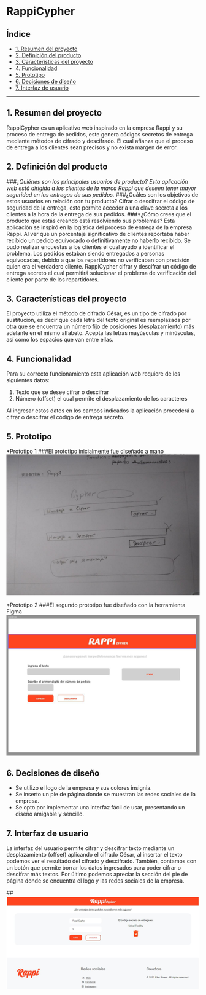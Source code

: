 # RappiCypher

## Índice

* [1. Resumen del proyecto](#1-resumen-del-proyecto)
* [2. Definición del producto](#2-definicion-del-producto)
* [3. Características del proyecto](#3-caracteristicas-del-proyecto)
* [4. Funcionalidad](#4-funcionalidad)
* [5. Prototipo](#5-prototipo)
* [6. Decisiones de diseño](#6-decisiones-de-diseño)
* [7. Interfaz de usuario](#7-interfaz-de-usuario)


***

## 1. Resumen del proyecto

RappiCypher es un aplicativo web inspirado en la empresa Rappi y su proceso de entrega de pedidos, este genera códigos secretos de entrega mediante métodos de cifrado y descifrado. El cual afianza que el proceso de entrega a los clientes sean precisos y no exista margen de error.


## 2. Definición del producto

###*¿Quiénes son los principales usuarios de producto?
Esta aplicación web está dirigida a los clientes de la marca Rappi que deseen tener mayor seguridad en las entregas de sus pedidos.
###*¿Cuáles son los objetivos de estos usuarios en relación con tu producto?
Cifrar o descifrar el código de seguridad de la entrega, esto permite acceder a una clave secreta a los clientes a la hora de la entrega de sus pedidos.
###*¿Cómo crees que el producto que estás creando está resolviendo sus problemas?
Esta aplicación se inspiró en la logística del proceso de entrega de la empresa Rappi. Al ver que un porcentaje significativo de clientes reportaba haber recibido un pedido equivocado o definitivamente no haberlo recibido. Se pudo realizar encuestas a los clientes el cual ayudo a identificar el problema. Los pedidos estaban siendo entregados a personas equivocadas, debido a que los repartidores no verificaban con precisión quien era el verdadero cliente. RappiCypher cifrar y descifrar un código de entrega secreto el cual permitirá solucionar el problema de verificación del cliente por parte de los repartidores.


## 3. Características del proyecto

El proyecto utiliza el método de cifrado César, es un tipo de cifrado por sustitución, es decir que cada letra del texto original es reemplazada por otra que se encuentra un número fijo de posiciones (desplazamiento) más adelante en el mismo alfabeto. Acepta las letras mayúsculas y minúsculas, así como los espacios que van entre ellas.


## 4. Funcionalidad

Para su correcto funcionamiento esta aplicación web requiere de los siguientes datos:
1. Texto que se desee cifrar o descifrar
2. Número (offset) el cual permite el desplazamiento de los caracteres

Al ingresar estos datos en los campos indicados la aplicación procederá a cifrar o descifrar el código de entrega secreto.


## 5. Prototipo

*Prototipo 1
###El prototipo inicialmente fue diseñado a mano
![imagen1](img/prototipo1.jpeg)

*Prototipo 2
###El segundo prototipo fue diseñado con la herramienta Figma
![imagen2](img/prototipo2.jpg)


## 6. Decisiones de diseño

- Se utilizo el logo de la empresa y sus colores insignia. 
- Se inserto un pie de página donde se muestran las redes sociales de la empresa.
- Se opto por implementar una interfaz fácil de usar, presentando un diseño amigable y sencillo.


## 7. Interfaz de usuario

La interfaz del usuario permite cifrar y descifrar texto mediante un desplazamiento (offset) aplicando el cifrado César, al insertar el texto podemos ver el resultado del cifrado y descifrado. También, contamos con un botón que permite borrar los datos ingresados para poder cifrar o descifrar más textos. Por último podemos apreciar la sección del pie de página donde se encuentra el logo y las redes sociales de la empresa.

##![imagen3](img/RappiCypher.jpg)